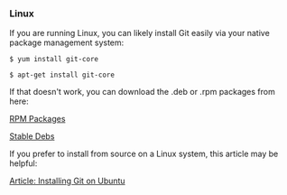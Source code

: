 ### Linux ###

If you are running Linux, you can likely install Git easily via your native
package management system:

    $ yum install git-core

    $ apt-get install git-core

If that doesn't work, you can download the .deb or .rpm packages from here:

[RPM Packages](http://kernel.org/pub/software/scm/git/RPMS/)

[Stable Debs](http://www.backports.org/debian/pool/main/g/git-core/)

If you prefer to install from source on a Linux system, this article may be
helpful:

[Article: Installing Git on Ubuntu](http://chrisolsen.org/2008/03/10/installing-git-on-ubuntu/)